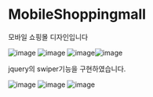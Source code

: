 # MobileShoppingmall
모바일 쇼핑몰 디자인입니다

![image](https://github.com/user-attachments/assets/1c9a1581-2fbf-4350-8bbe-74e3e3a14a37) ![image](https://github.com/user-attachments/assets/ba98ae7d-5f51-453f-ae8d-904ede19fbbd)
![image](https://github.com/user-attachments/assets/ea5d6f3a-4f4b-44ef-8924-eafcf9ea8dfb)![image](https://github.com/user-attachments/assets/8e5481a0-632c-463e-81cc-c6051ec1ae7b)



jquery의 swiper기능을 구현하였습니다.


![image](https://github.com/user-attachments/assets/6f228741-bc5b-4416-bd7c-3d4d58d9fcc0)
![image](https://github.com/user-attachments/assets/122e6aa8-9c2e-4a70-acc3-020e3255815a)
![image](https://github.com/user-attachments/assets/68c15bd9-5738-464e-b714-ad5ed282377d)



